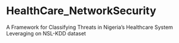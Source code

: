 # HealthCare_NetworkSecurity
 A Framework for Classifying Threats in Nigeria’s Healthcare System Leveraging on NSL-KDD dataset
